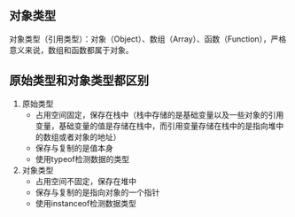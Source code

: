 ## 对象类型
对象类型（引用类型）：对象（Object）、数组（Array）、函数（Function），严格意义来说，数组和函数都属于对象。

## 原始类型和对象类型都区别
1. 原始类型
    * 占用空间固定，保存在栈中（栈中存储的是基础变量以及一些对象的引用变量，基础变量的值是存储在栈中，而引用变量存储在栈中的是指向堆中的数组或者对象的地址）
    * 保存与复制的是值本身
    * 使用typeof检测数据的类型
2. 对象类型
    * 占用空间不固定，保存在堆中
    * 保存与复制的是指向对象的一个指针
    * 使用instanceof检测数据类型
    